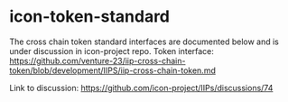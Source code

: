 # icon-token-standard

The cross chain token standard interfaces are documented below and is under discussion in icon-project repo.
Token interface: https://github.com/venture-23/iip-cross-chain-token/blob/development/IIPS/iip-cross-chain-token.md 

Link to discussion: https://github.com/icon-project/IIPs/discussions/74 